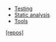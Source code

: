 - [Testing](testing.md)
- [Static analysis](static.md)
- [Tools](tools.md)

[[repos]](https://github.com/torandu)
